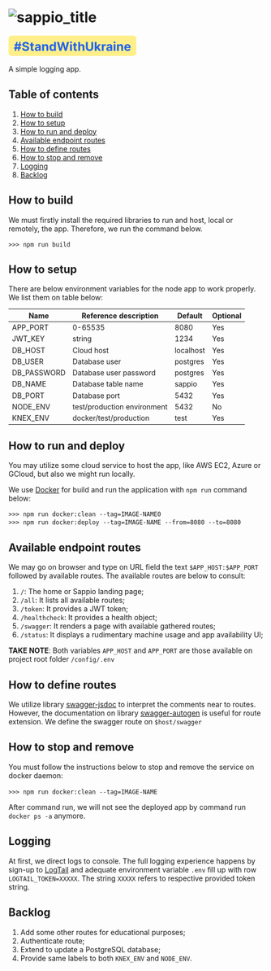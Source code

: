 # ![sappio_title](https://user-images.githubusercontent.com/13961685/198166716-c03d22bd-220e-42d4-a036-95fa9e21407f.png)

[![StandWithUkraine](https://raw.githubusercontent.com/vshymanskyy/StandWithUkraine/main/badges/StandWithUkraine.svg)](https://github.com/vshymanskyy/StandWithUkraine/blob/main/docs/README.md)

A simple logging app.

## Table of contents

1. [How to build](#how-to-build)
2. [How to setup](#how-to-setup)
3. [How to run and deploy](#how-to-run-and-deploy)
4. [Available endpoint routes](#available-endpoint-routes)
5. [How to define routes](#how-to-define-routes)
6. [How to stop and remove](#how-to-stop-and-remove)
7. [Logging](#logging)
8. [Backlog](#backlog)

## How to build

We must firstly install the required libraries to run and host, local or remotely, the app. Therefore, we run the command below.

```
>>> npm run build
```
## How to setup

There are below environment variables for the node app to work properly. We list them on table below: 

| Name        | Reference description   | Default    | Optional  | 
|-------------|-------------------------|------------|-----------|
| APP_PORT    | 0-65535                 | 8080       | Yes       |
| JWT_KEY     | string                  | 1234       | Yes       |
| DB_HOST     | Cloud host              | localhost  | Yes       |
| DB_USER     | Database user           | postgres   | Yes       |
| DB_PASSWORD | Database user password  | postgres   | Yes       |
| DB_NAME     | Database table name     | sappio     | Yes       |
| DB_PORT     | Database port           | 5432       | Yes       |
| NODE_ENV    | test/production environment    | 5432       | No        |
| KNEX_ENV    | docker/test/production  | test       | Yes        |

## How to run and deploy

You may utilize some cloud service to host the app, like AWS EC2, Azure or GCloud, but also we might run locally. 

We use [Docker](https://docs.docker.com/) for build and run the application with ```npm run``` command below:

```
>>> npm run docker:clean --tag=IMAGE-NAME0
>>> npm run docker:deploy --tag=IMAGE-NAME --from=8080 --to=8080
```

## Available endpoint routes

We may go on browser and type on URL field the text ```$APP_HOST:$APP_PORT``` followed by available routes. The available routes are below to consult:

1. ```/```: The home or Sappio landing page;  
2. ```/all```: It lists all available routes;
3. ```/token```: It provides a JWT token;
4. ```/healthcheck```: It provides a health object;
5. ```/swagger```: It renders a page with available gathered routes;
6. ```/status```: It displays a rudimentary machine usage and app availability UI;

__TAKE NOTE__: Both variables ```APP_HOST``` and ```APP_PORT``` are those available on project root folder ```/config/.env```

## How to define routes

We utilize library [swagger-jsdoc](https://www.npmjs.com/package/swagger-jsdoc) to interpret the comments near to routes. However, the documentation on library
[swagger-autogen](https://www.npmjs.com/package/swagger-autogen#schema-and-definitions) is useful for route extension. We define the swagger route on ```$host/swagger```

## How to stop and remove

You must follow the instructions below to stop and remove the service on docker daemon:

```>>> npm run docker:clean --tag=IMAGE-NAME```

After command run, we will not see the deployed app by command run ```docker ps -a``` anymore. 

## Logging

At first, we direct logs to console. The full logging experience happens by sign-up to [LogTail](https://betterstack.com/logtail) and adequate environment variable ```.env``` fill up with row ```LOGTAIL_TOKEN=XXXXX```. The string ```XXXXX``` refers to respective provided token string.

## Backlog

1. Add some other routes for educational purposes;
2. Authenticate route;
3. Extend to update a PostgreSQL database;
4. Provide same labels to both ```KNEX_ENV``` and ```NODE_ENV```. 

